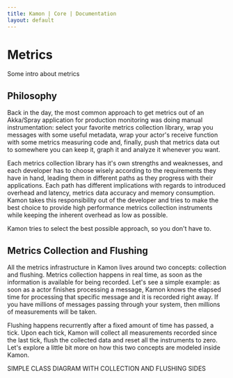 ```yaml
---
title: Kamon | Core | Documentation
layout: default
---
```


Metrics
=======

Some intro about metrics

Philosophy
----------

Back in the day, the most common approach to get metrics out of an Akka/Spray application for production monitoring was
doing manual instrumentation: select your favorite metrics collection library, wrap you messages with some useful metadata,
wrap your actor's receive function with some metrics measuring code and, finally, push that metrics data out to somewhere
you can keep it, graph it and analyze it whenever you want.

Each metrics collection library has it's own strengths and weaknesses, and each developer has to choose wisely according to the
requirements they have in hand, leading them in different paths as they progress with their applications. Each path has
different implications with regards to introduced overhead and latency, metrics data accuracy and memory consumption. Kamon takes this
responsibility out of the developer and tries to make the best choice to provide high performance metrics collection instruments
while keeping the inherent overhead as low as possible.

Kamon tries to select the best possible approach, so you don't have to.




Metrics Collection and Flushing
-------------------------------

All the metrics infrastructure in Kamon lives around two concepts: collection and flushing. Metrics collection happens in real time, as soon
as the information is available for being recorded. Let's see a simple example: as soon as a actor finishes processing a
message, Kamon knows the elapsed time for processing that specific message and it is recorded right away. If you have millions
of messages passing through your system, then millions of measurements will be taken.

Flushing happens recurrently after a fixed amount of time has passed, a tick. Upon each tick, Kamon will collect all
measurements recorded since the last tick, flush the collected data and reset all the instruments to zero. Let's explore
a little bit more on how this two concepts are modeled inside Kamon.

SIMPLE CLASS DIAGRAM WITH COLLECTION AND FLUSHING SIDES

